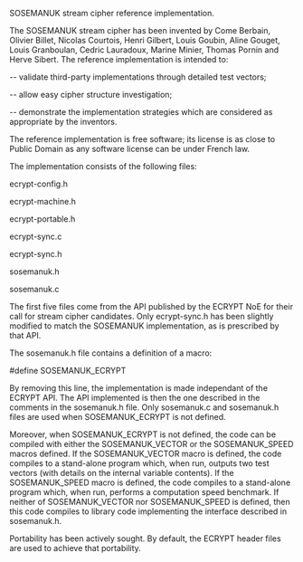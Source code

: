 SOSEMANUK stream cipher reference implementation.


The SOSEMANUK stream cipher has been invented by Come Berbain, Olivier
Billet, Nicolas Courtois, Henri Gilbert, Louis Goubin, Aline Gouget,
Louis Granboulan, Cedric Lauradoux, Marine Minier, Thomas Pornin
and Herve Sibert. The reference implementation is intended to:

-- validate third-party implementations through detailed test
vectors;

-- allow easy cipher structure investigation;

-- demonstrate the implementation strategies which are considered
as appropriate by the inventors.



The reference implementation is free software; its license is as close
to Public Domain as any software license can be under French law.



The implementation consists of the following files:


ecrypt-config.h

ecrypt-machine.h

ecrypt-portable.h

ecrypt-sync.c

ecrypt-sync.h

sosemanuk.h

sosemanuk.c


The first five files come from the API published by the ECRYPT NoE
for their call for stream cipher candidates. Only ecrypt-sync.h has
been slightly modified to match the SOSEMANUK implementation, as is
prescribed by that API.



The sosemanuk.h file contains a definition of a macro:


#define SOSEMANUK_ECRYPT


By removing this line, the implementation is made independant of the
ECRYPT API. The API implemented is then the one described in the
comments in the sosemanuk.h file. Only sosemanuk.c and sosemanuk.h files
are used when SOSEMANUK_ECRYPT is not defined.


Moreover, when SOSEMANUK_ECRYPT is not defined, the code can be compiled
with either the SOSEMANUK_VECTOR or the SOSEMANUK_SPEED macros defined.
If the SOSEMANUK_VECTOR macro is defined, the code compiles to a
stand-alone program which, when run, outputs two test vectors (with
details on the internal variable contents). If the SOSEMANUK_SPEED macro
is defined, the code compiles to a stand-alone program which, when run,
performs a computation speed benchmark. If neither of SOSEMANUK_VECTOR
nor SOSEMANUK_SPEED is defined, then this code compiles to library code
implementing the interface described in sosemanuk.h.



Portability has been actively sought. By default, the ECRYPT header
files are used to achieve that portability.
